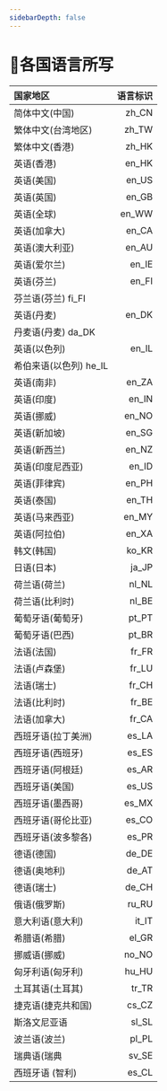 ```yaml
---
sidebarDepth: false
---
```


# 🎉各国语言所写

<!-- 
🎟🤹‍🤹‍🎭🎬🎼🥁🎸🚗🚌
🚀⛵️🚤🛥🛳⛴⛽️🚦🚥🚧
🗽🗼🏰🎠📯📄🗞🔈📣🌾
⛱🏖🏝🏜🌋🏂🏋️‍🤸🏻‍🤸🏼‍⛹️‍
🤺🏄‍🗝🛍🎁🎊🎉🎀🛍📦
⛺️🗻🗻🏔⛰🏤🏥🌆🌁☎️
⏰🛢⚒⛏💎💰💡⌛️💣🔪
🏄‍🏊‍🏊‍🚣‍🏆🚴‍🥇🥈🥉🏅
🎖🎗🏵🎫🌊🍎🍋🍓🍇🍉
🍅🍆🥝🌽🍖🍗🌡🛁🛀🏿🔑
🐴🐌🐝🐋🐬🐅🐆🐳🐪🐘
🐏🕊🐇🐓🦌🐎🐿🐉🐲🌸
🌼🌻🌞🌝🍄✈️🍱🍛🎋🌱
🍥🍦🍭🎂🍭🍿🍩🍪🌰🥜
🍺🍻☕️🍶🍷🥂🥃🍹🍾🏈
🔕🔔🔊🗯💭🇨🇳🎍⭐️✨🌈
🌚☄️💥🔥☀️🌤⛅️🌥☁️🌦
⛈🌩🌨❄️⛲️🏀🥊⛳️🥋🚁
🌧💉⛹️‍🚏🎏🎥⚙️ -->

| 国家地区| 	语言标识 |
|:---|---:|
|简体中文(中国)|	zh_CN|
|繁体中文(台湾地区)	|zh_TW|
|繁体中文(香港)	|zh_HK|
|英语(香港)	|en_HK|
|英语(美国)|	en_US|
|英语(英国)|	en_GB|
|英语(全球)	| en_WW|
|英语(加拿大)	| en_CA|
|英语(澳大利亚)	| en_AU|
|英语(爱尔兰)	| en_IE|
|英语(芬兰)	| en_FI
|芬兰语(芬兰)	fi_FI|
|英语(丹麦)	| en_DK|
|丹麦语(丹麦)	da_DK|
|英语(以色列)	| en_IL|
|希伯来语(以色列)	he_IL|
|英语(南非)	| en_ZA|
|英语(印度)	| en_IN|
|英语(挪威)	| en_NO|
|英语(新加坡)	| en_SG|
|英语(新西兰)	| en_NZ|
|英语(印度尼西亚)	| en_ID|
|英语(菲律宾)	| en_PH|
|英语(泰国)	| en_TH||
|英语(马来西亚)	| en_MY|
|英语(阿拉伯)	| en_XA
|韩文(韩国)	|ko_KR|
|日语(日本)	|ja_JP|
|荷兰语(荷兰)	|nl_NL|
|荷兰语(比利时)|	nl_BE
|葡萄牙语(葡萄牙)|	pt_PT|
|葡萄牙语(巴西)|	pt_BR|
|法语(法国)|	fr_FR|
|法语(卢森堡)|	fr_LU|
|法语(瑞士)|	fr_CH|
|法语(比利时)|	fr_BE|
|法语(加拿大)|	fr_CA|
|西班牙语(拉丁美洲)|	es_LA|
|西班牙语(西班牙)|	es_ES|
|西班牙语(阿根廷)|	es_AR|
|西班牙语(美国)|	es_US|
|西班牙语(墨西哥)|	es_MX|
|西班牙语(哥伦比亚)|	es_CO|
|西班牙语(波多黎各)	|es_PR|
|德语(德国)	|de_DE|
|德语(奥地利)|	de_AT|
|德语(瑞士)|	de_CH|
|俄语(俄罗斯)	|ru_RU|
|意大利语(意大利)|	it_IT|
|希腊语(希腊)	|el_GR|
|挪威语(挪威)	|no_NO|
|匈牙利语(匈牙利)|	hu_HU|
|土耳其语(土耳其)|	tr_TR|
|捷克语(捷克共和国)|	cs_CZ|
|斯洛文尼亚语	|sl_SL|
|波兰语(波兰)|	pl_PL|
|瑞典语(瑞典	|sv_SE|
|西班牙语 (智利)|	es_CL|
